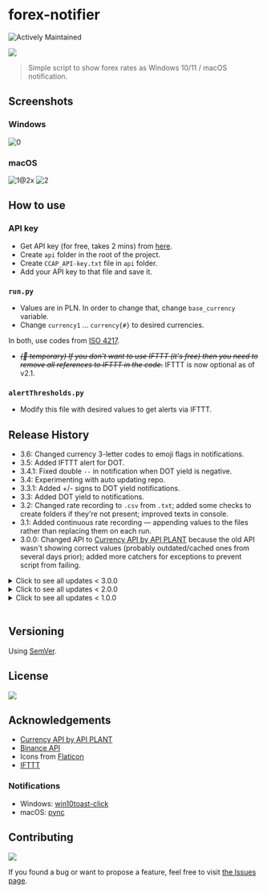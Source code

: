 # forex-notifier

![Actively Maintained](https://img.shields.io/badge/Maintenance%20Level-Actively%20Maintained-green.svg)

![](https://img.shields.io/badge/platform-Windows%20%7C%20macOS-blue)

>Simple script to show forex rates as Windows 10/11 / macOS notification.

## Screenshots

### Windows

![0](https://user-images.githubusercontent.com/6877391/143601416-f47e87d5-6a51-4657-905c-819a2b9cc368.jpg)

### macOS
![1@2x](https://user-images.githubusercontent.com/6877391/143601426-0c3242fd-d0ad-4af3-ab60-926217f34f0b.jpg)
![2](https://i.postimg.cc/FzDcCr58/screenshot.png)

## How to use

### API key 

- Get API key (for free, takes 2 mins) from [here](https://currency.getgeoapi.com).
- Create `api` folder in the root of the project.
- Create `CCAP_API-key.txt` file in `api` folder.
- Add your API key to that file and save it.

### `run.py`

- Values are in PLN. In order to change that, change `base_currency` variable.
- Change `currency1` … `currency{#}` to desired currencies.

In both, use codes from [ISO 4217](https://en.wikipedia.org/wiki/ISO_4217).

- <s><i>(🚧 temporary) If you don't want to use IFTTT (it's free) then you need to remove all references to IFTTT in the code.</i></s> IFTTT is now optional as of v2.1.

### `alertThresholds.py` 

- Modify this file with desired values to get alerts via IFTTT.

## Release History

- 3.6: Changed currency 3-letter codes to emoji flags in notifications.
- 3.5: Added IFTTT alert for DOT.
- 3.4.1: Fixed double `--` in notification when DOT yield is negative.
- 3.4: Experimenting with auto updating repo.
- 3.3.1: Added +/- signs to DOT yield notifications.
- 3.3: Added DOT yield to notifications.
- 3.2: Changed rate recording to `.csv` from `.txt`; added some checks to create folders if they're not present; improved texts in console.
- 3.1: Added continuous rate recording — appending values to the files rather than replacing them on each run.
- 3.0.0: Changed API to [Currency API by API PLANT](https://currency.getgeoapi.com) because the old API wasn't showing correct values (probably outdated/cached ones from several days prior); added more catchers for exceptions to prevent script from failing.

<details>

<summary>
Click to see all updates < 3.0.0
</summary>

- 2.1.3: Further cleaning of notifications — this time to the code.
- 2.1.2: Further notifications' text cleaning.
- 2.1.1: Fixed regression bug and cleaned the text in notifications.
- 2.1: Added [Binance API](https://binance-docs.github.io/apidocs/spot/en/) to get rates of different coins. 
- 2.0.3: Added notification when API is down.
- 2.0.2: Made IFTTT alerts optional.
- 2.0.1: Switched to showing 4 decimals in alerts (left 2 decimals for everything else); added `try` & `except` for alerts so the script doesn't break if some thresholds are empty / disabled.
- 2.0.0: Google scraper is failing to obtain values so re-using previous API used in 0.x versions; added buy/sell notifications via IFTTT.
</details>

<details>

<summary>
Click to see all updates < 2.0.0
</summary>

- 1.1: Added BTC; tweaked some text and comments.
- 1.0.2: Moved alert thresholds to a separate file.
- 1.0.1: Tiny tweak in Windows notifications' title.
- 1.0.0: Instead of using API the script is scraping Google; switched back to showing 2 instead of 3 decimals; fixed Windows notifications' text; added some more comments.
</details>

<details>

<summary>
Click to see all updates < 1.0.0
</summary>

- 0.11: Windows notifications: tested & improved + added icons; added API status to README.
- 0.10.1: Changed URLs for icons used in macOS notifications; switched from showing 2 to 3 decimals; small tweak to how trend is calculated.
- 0.10: Added custom alerts via IFTTT (using webhook).
- 0.9: Click notification to go to URL with charts.
- 0.8: Notification icon is selected based on the trend.
- 0.7: Cleaned the structure a bit; switched to use variables `base_currency` & `currency#` to get rates.
- 0.6: Notifications re-enabled.
- 0.5: Added a branch with function to reduce SLOC (-35%). Notifications disabled.
- 0.4.1: Tiny bug fix related to variable.
- 0.4: Added comparison with previous values from the last script run.
- 0.3: v1 of notifications added.
- 0.2: Improved code so only the currency pair rate is shown without JSON stuff.
- 0.1: Initial release.
</details>

<br>

## Versioning

Using [SemVer](http://semver.org/).

## License

![](https://img.shields.io/github/license/vardecab/forex-notifier)

## Acknowledgements

- [Currency API by API PLANT](https://currency.getgeoapi.com) 
- [Binance API](https://binance-docs.github.io/apidocs/spot/en/)
- Icons from [Flaticon](https://www.flaticon.com)
- [IFTTT](https://ifttt.com)
### Notifications
- Windows: [win10toast-click](https://github.com/vardecab/win10toast-click)
- macOS: [pync](https://github.com/SeTeM/pync)

## Contributing

![](https://img.shields.io/github/issues/vardecab/forex-notifier)

If you found a bug or want to propose a feature, feel free to visit [the Issues page](https://github.com/vardecab/forex-notifier/issues).
